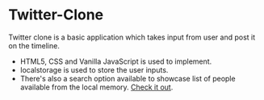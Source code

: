 # Twitter-Clone

Twitter clone is a basic application which takes input from user and post it on the timeline.
- HTML5, CSS and Vanilla JavaScript is used to implement.
- localstorage is used to store the user inputs.
- There's also a search option available to showcase list of people available from the local memory.
[Check it out](https://vigilant-hopper-959dc5.netlify.app/).

